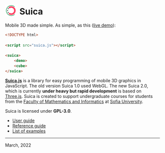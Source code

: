 # <img src="logo.min.png" height="40" style="position:relative; top:7px;"/> Suica

Mobile 3D made simple. As simple, as this ([live demo](https://boytchev.github.io/suica/examples/minimal-example.html)):
```html
<!DOCTYPE html>

<script src="suica.js"></script>

<suica>
    <demo>
    <cube>
</suica>
```

[**Suica.js**](https://github.com/boytchev/suica) is a library for easy
programming of mobile 3D graphics in JavaScript. The old version Suica 1.0 used
WebGL. The new Suica 2.0, which is currently **under heavy but rapid development**
is based on [Three.js](https://threejs.org). Suica is created to support 
undergraduate courses for students from the
[Faculty of Mathematics and Informatics](https://www.fmi.uni-sofia.bg/en) at
[Sofia University](https://www.uni-sofia.bg/index.php/eng).

Suica is licensed under **GPL-3.0**.

- [User guide](docs/user-guide.md)
- [Reference guide](docs/reference-guide.md)
- [List of examples](docs/examples.md)

---

March, 2022